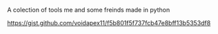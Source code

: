 A colection of tools me and some freinds made in python

https://gist.github.com/voidapex11/f5b801f5f737fcb47e8bff13b5353df8
